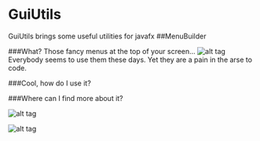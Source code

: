# GuiUtils
GuiUtils brings some useful utilities for javafx
##MenuBuilder

###What?
Those fancy menus at the top of your screen...
![alt tag](http://i.imgur.com/1nNRIUR.png)
Everybody seems to use them these days.
Yet they are a pain in the arse to code.
	
###Cool, how do I use it?

###Where can I find more about it?

![alt tag](http://i.imgur.com/J9df6bZ.png)

![alt tag](http://i.imgur.com/rbD5BFx.png)
